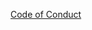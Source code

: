 [Code of Conduct](https://yahoo.github.io/oss-guide/docs/publishing/publishing-template/Code-of-Conduct.html)